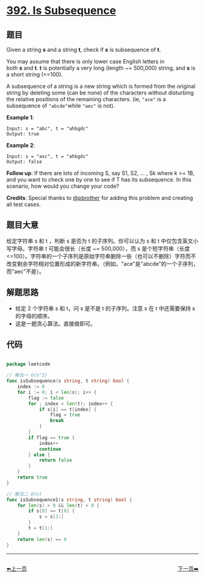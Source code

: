# [392. Is Subsequence](https://leetcode.com/problems/is-subsequence/)


## 题目

Given a string **s** and a string **t**, check if **s** is subsequence of **t**.

You may assume that there is only lower case English letters in both **s** and **t**. **t** is potentially a very long (length ~= 500,000) string, and **s** is a short string (<=100).

A subsequence of a string is a new string which is formed from the original string by deleting some (can be none) of the characters without disturbing the relative positions of the remaining characters. (ie, `"ace"` is a subsequence of `"abcde"`while `"aec"` is not).

**Example 1**:

    Input: s = "abc", t = "ahbgdc"
    Output: true

**Example 2**:

    Input: s = "axc", t = "ahbgdc"
    Output: false

**Follow up**: If there are lots of incoming S, say S1, S2, ... , Sk where k >= 1B, and you want to check one by one to see if T has its subsequence. In this scenario, how would you change your code?

**Credits**: Special thanks to [@pbrother](https://leetcode.com/pbrother/) for adding this problem and creating all test cases.


## 题目大意

给定字符串 s 和 t ，判断 s 是否为 t 的子序列。你可以认为 s 和 t 中仅包含英文小写字母。字符串 t 可能会很长（长度 ~= 500,000），而 s 是个短字符串（长度 <=100）。字符串的一个子序列是原始字符串删除一些（也可以不删除）字符而不改变剩余字符相对位置形成的新字符串。（例如，"ace"是"abcde"的一个子序列，而"aec"不是）。



## 解题思路


- 给定 2 个字符串 s 和 t，问 s 是不是 t 的子序列。注意 s 在 t 中还需要保持 s 的字母的顺序。
- 这是一题贪心算法。直接做即可。



## 代码

```go

package leetcode

// 解法一 O(n^2)
func isSubsequence(s string, t string) bool {
    index := 0
    for i := 0; i < len(s); i++ {
        flag := false
        for ; index < len(t); index++ {
            if s[i] == t[index] {
                flag = true
                break
            }
        }
        if flag == true {
            index++
            continue
        } else {
            return false
        }
    }
    return true
}

// 解法二 O(n)
func isSubsequence1(s string, t string) bool {
    for len(s) > 0 && len(t) > 0 {
        if s[0] == t[0] {
            s = s[1:]
        }
        t = t[1:]
    }
    return len(s) == 0
}


```


----------------------------------------------
<div style="display: flex;justify-content: space-between;align-items: center;">
<p><a href="https://books.halfrost.com/leetcode/ChapterFour/0300~0399/0391.Perfect-Rectangle/">⬅️上一页</a></p>
<p><a href="https://books.halfrost.com/leetcode/ChapterFour/0300~0399/0393.UTF-8-Validation/">下一页➡️</a></p>
</div>
